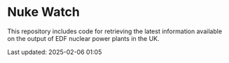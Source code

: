# Nuke Watch

This repository includes code for retrieving the latest information available on the output of EDF nuclear power plants in the UK.

Last updated: 2025-02-06 01:05
